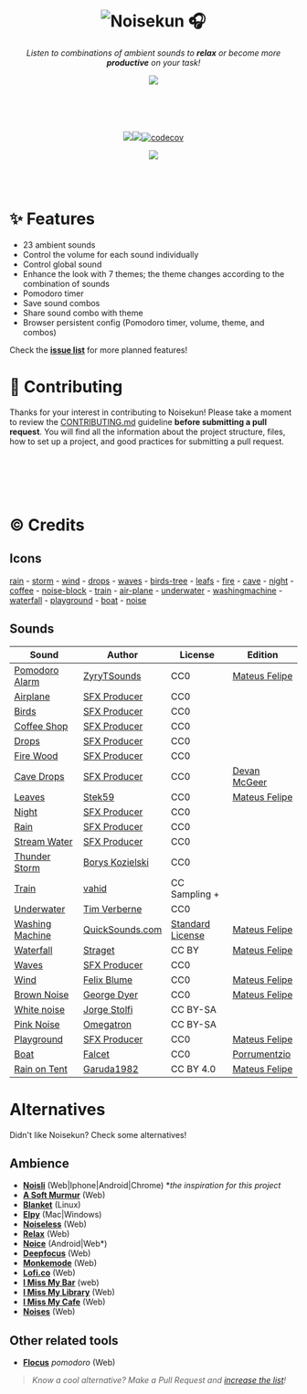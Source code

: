 <div align="center">

# ![Noisekun :headphones:](.github/assets/icon.png)

_Listen to combinations of ambient sounds to **relax** or become more **productive** on your task!_

<img src=".github/assets/screenshots.png">

</div>

<br/>

<br/>
<br/>
<br/>

<div align="center">

![](https://img.shields.io/website?style=flat-square&url=https%3A%2F%2Fnoisekun.com)![](https://img.shields.io/github/last-commit/mateusfg7/noisekun?style=flat-square)[![codecov](https://codecov.io/gh/mateusfg7/Noisekun/graph/badge.svg?token=539NH3C3W2)](https://codecov.io/gh/mateusfg7/Noisekun)

![](.github/assets/pagespeed-metrics.svg)


</div>

<br/>
<br/>

# ✨ Features

- 23 ambient sounds
- Control the volume for each sound individually
- Control global sound
- Enhance the look with 7 themes; the theme changes according to the combination of sounds 
- Pomodoro timer
- Save sound combos
- Share sound combo with theme
- Browser persistent config (Pomodoro timer, volume, theme, and combos)

Check the [**issue list**](https://github.com/mateusfg7/Noisekun/issues?q=is%3Aissue+is%3Aopen+label%3Afeat) for more planned features!

# 🔧 Contributing

Thanks for your interest in contributing to Noisekun! Please take a moment to review the [CONTRIBUTING.md](https://github.com/mateusfg7/Noisekun/blob/main/CONTRIBUTING.md) guideline **before submitting a pull request**. You will find all the information about the project structure, files, how to set up a project, and good practices for submitting a pull request.

<br/>
<br/>
<br/>
<br/>

# ©️ Credits

## Icons

[rain](https://freeicons.io/weather-4/weather-forecast-rain-wind-strong-cloud-icon-44765) - [storm](https://freeicons.io/weather-4/weather-forecast-storn-lightning-bolt-cloud-storm-icon-44770) - [wind](https://freeicons.io/weather-4/weather-forecast-blow-wind-windy-icon-44746) - [drops](https://freeicons.io/weather-icons/icon-raindrops-icon-6741) - [waves](https://freeicons.io/test/travel-beach-swimming-icon-1279) - [birds-tree](https://freeicons.io/travel-and-holiday/travel-trees-icon-1302) - [leafs](https://freeicons.io/beauty-and-salon/leaf-icon-1202) - [fire](https://freeicons.io/travel-and-holiday/travel-fire-icon-1289) - [cave](https://www.flaticon.com/free-icon/cave_2206606) - [night](https://freeicons.io/weather-4/weather-moon-night-stars-icon-44777) - [coffee](https://freeicons.io/restaurant/restaurant-breakfast-hot-drink-coffee-icon-43370) - [noise-block](https://freeicons.io/computer-devices/headset-headphone-earphone-icon-133586) - [train](https://freeicons.io/vehicles-and-transport-2/vehicles-and-transport-train-sign-rail-tram-travel-icon-44648) - [air-plane](https://freeicons.io/travel-and-holiday/travel-plane-flight-icon-1296) - [underwater](https://freeicons.io/sports-icons-2/icon-diving-goggles-icon-6578) - [washingmachine](https://freeicons.io/cleaning/cleaning-washing-machine-washingmachine-icon-42075#) - [waterfall](https://www.svgrepo.com/svg/215029/waterfall) - [playground](https://freeicons.io/water-park-icon-set-35898/slider-playground-fair-water-park-winter-amusement-icon-1439949) - [boat](https://freeicons.io/sports-icons-2/icon-sailing-boat-icon-6574) - [noise](https://freeicons.io/music-2/music-sound-waveform-wave-icon-43351)

## Sounds

| Sound                                                                                                          | Author                                                                   | License                                                            | Edition                                         |
| -------------------------------------------------------------------------------------------------------------- | ------------------------------------------------------------------------ | ------------------------------------------------------------------ | ----------------------------------------------- |
| [Pomodoro Alarm](https://freesound.org/people/ZyryTSounds/sounds/219244/)                                      | [ZyryTSounds](https://freesound.org/people/ZyryTSounds/)                 | CC0                                                                | [Mateus Felipe](https://github.com/mateusfg7)   |
| [Airplane](https://www.youtube.com/watch?v=yJrNMM7xvug)                                                        | [SFX Producer](https://www.youtube.com/channel/UCbJpWz8-JnMwVqHZcUE8gaQ) | CC0                                                                |
| [Birds](https://www.youtube.com/watch?v=J6OGbkl4Vrs)                                                           | [SFX Producer](https://www.youtube.com/channel/UCbJpWz8-JnMwVqHZcUE8gaQ) | CC0                                                                |
| [Coffee Shop](https://www.youtube.com/watch?v=2ewwVYoMU5I)                                                     | [SFX Producer](https://www.youtube.com/channel/UCbJpWz8-JnMwVqHZcUE8gaQ) | CC0                                                                |
| [Drops](https://www.youtube.com/watch?v=yLhG21A_9QE)                                                           | [SFX Producer](https://www.youtube.com/channel/UCbJpWz8-JnMwVqHZcUE8gaQ) | CC0                                                                |
| [Fire Wood](https://www.youtube.com/watch?v=aJ21cKAR7-M)                                                       | [SFX Producer](https://www.youtube.com/channel/UCbJpWz8-JnMwVqHZcUE8gaQ) | CC0                                                                |
| [Cave Drops](https://www.youtube.com/watch?v=23INRDlV-1g)                                                      | [SFX Producer](https://www.youtube.com/@sfxworld)                        | CC0                                                                | [Devan McGeer](https://github.com/McGeerDev)    |
| [Leaves](https://freesound.org/people/Stek59/sounds/457318/)                                                   | [Stek59](https://freesound.org/people/Stek59/)                           | CC0                                                                | [Mateus Felipe](https://github.com/mateusfg7)   |
| [Night](https://www.youtube.com/watch?v=nd1qc_bhMOs)                                                           | [SFX Producer](https://www.youtube.com/channel/UCbJpWz8-JnMwVqHZcUE8gaQ) | CC0                                                                |
| [Rain](https://www.youtube.com/watch?v=3oMcTXhXOpc)                                                            | [SFX Producer](https://www.youtube.com/channel/UCbJpWz8-JnMwVqHZcUE8gaQ) | CC0                                                                |
| [Stream Water](https://www.youtube.com/watch?v=cN5sGvQ_m_c)                                                    | [SFX Producer](https://www.youtube.com/channel/UCbJpWz8-JnMwVqHZcUE8gaQ) | CC0                                                                |
| [Thunder Storm](https://freesound.org/people/Borys_Kozielski/sounds/316831/)                                   | [Borys Kozielski](https://freesound.org/people/Borys_Kozielski/)         | CC0                                                                |
| [Train](https://trains.ambient-mixer.com/rainy-train)                                                          | [vahid](https://user.ambient-mixer.com/details/sylvanhomestead)          | CC Sampling +                                                      |
| [Underwater](https://freesound.org/people/Tim_Verberne/sounds/482167/)                                         | [Tim Verberne](https://freesound.org/people/Tim_Verberne/)               | CC0                                                                |
| [Washing Machine](https://quicksounds.com/sound/12411/washing-machine-underwater-ambience-2)                   | [QuickSounds.com](https://quicksounds.com/)                              | [Standard License](https://quicksounds.com/page/license-agreement) | [Mateus Felipe](https://github.com/mateusfg7)   |
| [Waterfall](https://freesound.org/people/straget/sounds/489073/)                                               | [Straget](https://freesound.org/people/straget/)                         | CC BY                                                              | [Mateus Felipe](https://github.com/mateusfg7)   |
| [Waves](https://www.youtube.com/watch?v=SL9NdTMsIUk)                                                           | [SFX Producer](https://www.youtube.com/channel/UCbJpWz8-JnMwVqHZcUE8gaQ) | CC0                                                                |
| [Wind](https://freesound.org/people/felix.blume/sounds/217506/)                                                | [Felix Blume](https://freesound.org/people/felix.blume/)                 | CC0                                                                | [Mateus Felipe](https://github.com/mateusfg7)   |
| [Brown Noise](https://freesound.org/people/georgedyer/sounds/171552/)                                          | [George Dyer](https://freesound.org/people/georgedyer/)                  | CC0                                                                | [Mateus Felipe](https://github.com/mateusfg7)   |
| [White noise](https://commons.wikimedia.org/w/index.php?title=File%3AWhite-noise-sound-20sec-mono-44100Hz.ogg) | [Jorge Stolfi](https://commons.wikimedia.org/wiki/User:Jorge_Stolfi)     | CC BY-SA                                                           |
| [Pink Noise](https://es.wikipedia.org/wiki/Archivo:Pink_noise.ogg)                                             | [Omegatron](https://commons.wikimedia.org/wiki/User:Omegatron)           | CC BY-SA                                                           |
| [Playground](https://www.youtube.com/watch?v=YxGv6o1g-LM)                                                      | [SFX Producer](https://www.youtube.com/channel/UCbJpWz8-JnMwVqHZcUE8gaQ) | CC0                                                                | [Mateus Felipe](https://github.com/mateusfg7)   |
| [Boat](https://freesound.org/people/Falcet/sounds/439365/)                                                     | [Falcet](https://freesound.org/people/Falcet/)                           | CC0                                                                | [Porrumentzio](https://github.com/Porrumentzio) |
| [Rain on Tent](https://freesound.org/people/Garuda1982/sounds/523397/)                                         | [Garuda1982](https://freesound.org/people/Garuda1982/)                   | CC BY 4.0                                                          | [Mateus Felipe](https://github.com/mateusfg7)   |

# Alternatives

Didn't like Noisekun? Check some alternatives!

## Ambience

- [**Noisli**](https://www.noisli.com/) (Web|Iphone|Android|Chrome) \*_the inspiration for this project_
- [**A Soft Murmur**](https://asoftmurmur.com/) (Web)
- [**Blanket**](https://github.com/rafaelmardojai/blanket) (Linux)
- [**Elpy**](https://vanejung.com/elpy/) (Mac|Windows)
- [**Noiseless**](https://helton.github.io/noiseless/) (Web)
- [**Relax**](http://brunobord.github.io/relax/) (Web)
- [**Noice**](https://trynoice.com/) (Android|Web\*)
- [**Deepfocus**](https://deepfocus.io/) (Web)
- [**Monkemode**](https://monkmode.xyz/) (Web)
- [**Lofi.co**](https://lofi.co) (Web)
- [**I Miss My Bar**](http://imissmybar.com/) (web)
- [**I Miss My Library**](https://www.imissmylibrary.com/) (Web)
- [**I Miss My Cafe**](https://imissmycafe.com/) (Web)
- [**Noises**](https://noises.online/) (Web)

## Other related tools

- [**Flocus**](https://flocus.com/minimalist-pomodoro-timer/) _pomodoro_ (Web)

> _Know a cool alternative? Make a Pull Request and [increase the list](https://github.com/mateusfg7/Noisekun/edit/main/README.md)!_
